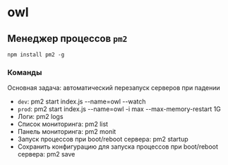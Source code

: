 # owl

## Менеджер процессов `pm2`
`npm install pm2 -g`
### Команды
Основная задача: автоматический перезапуск серверов при падении 
- `dev`: pm2 start index.js --name=owl --watch
- `prod`: pm2 start index.js --name=owl -i max --max-memory-restart 1G
- Логи: pm2 logs
- Список мониторинга: pm2 list
- Панель мониторинга: pm2 monit
- Запуск процессов при boot/reboot сервера: pm2 startup
- Сохранить конфигурацию для запуска процессов при boot/reboot сервера: pm2 save
